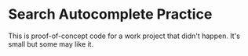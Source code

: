 # Search Autocomplete Practice

This is proof-of-concept code for a work project that didn't happen. It's small but some may like it.
